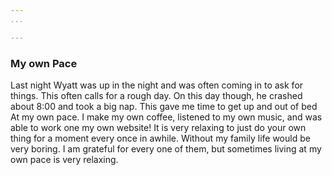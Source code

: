 ```yaml
--- 
...

---
```

### My own Pace

Last night Wyatt was up in the night and was often coming in to ask for things.  This often calls for a rough day.  On this day though, he crashed about 8:00 and took a big nap.  This gave me time to get up and out of bed At my own pace.  I make my own coffee, listened to my own music, and was able to work one my own website!  It is very relaxing to just do your own thing for a moment every once in awhile.  Without my family life would be very boring.  I am grateful for every one of them, but sometimes living at my own pace is very relaxing.